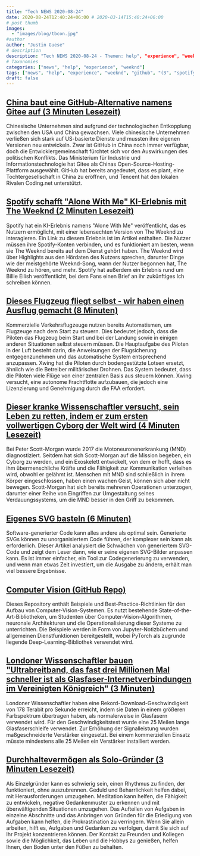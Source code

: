 ```yaml
---
title: "Tech NEWS 2020-08-24"
date: 2020-08-24T12:40:24+06:00 # 2020-03-14T15:40:24+06:00
# post thumb
images:
  - "images/blog/tbcon.jpg"
#author
author: "Justin Guese"
# description
description: "Tech NEWS 2020-08-24 - Themen: help", "experience", "weeknd"
# Taxonomies
categories: ["news", "help", "experience", "weeknd"]
tags: ["news", "help", "experience", "weeknd", "github", "(3", "spotify"]
draft: false
---
```


## [China baut eine GitHub-Alternative namens Gitee auf (3 Minuten Lesezeit)](https://techcrunch.com/2020/08/21/china-is-building-its-github-alternative-gitee//1/010001741ff1a19c-21fdd0c5-e45c-42c4-85dd-da8ad04d6b54-000000/ZIuVIJC_6c9YpKPF3e1WyDkjQcxUTPdJ2DCVB5B8Dh4=155)

 Chinesische Unternehmen sind aufgrund der technologischen Entkopplung zwischen den USA und China gewachsen. Viele chinesische Unternehmen verließen sich stark auf US-basierte Dienste und mussten ihre eigenen Versionen neu entwickeln. Zwar ist GitHub in China noch immer verfügbar, doch die Entwicklergemeinschaft fürchtet sich vor den Auswirkungen des politischen Konflikts. Das Ministerium für Industrie und Informationstechnologie hat Gitee als Chinas Open-Source-Hosting-Plattform ausgewählt. GitHub hat bereits angedeutet, dass es plant, eine Tochtergesellschaft in China zu eröffnen, und Tencent hat den lokalen Rivalen Coding.net unterstützt.

## [Spotify schafft "Alone With Me" KI-Erlebnis mit The Weeknd (2 Minuten Lesezeit)](https://tech.hindustantimes.com/tech/news/spotify-creates-alone-with-me-ai-experience-with-the-weeknd-71598092398316.html/1/010001741ff1a19c-21fdd0c5-e45c-42c4-85dd-da8ad04d6b54-000000/GKcIaBJ6c45UFsDcYKQWj02FDbJdg9QFzbfe95PmHEg=155)

 Spotify hat ein KI-Erlebnis namens "Alone With Me" veröffentlicht, das es Nutzern ermöglicht, mit einer lebensechten Version von The Weeknd zu interagieren. Ein Link zu diesem Erlebnis ist im Artikel enthalten. Die Nutzer müssen ihre Spotify-Konten verbinden, und es funktioniert am besten, wenn sie The Weeknd bereits auf dem Dienst gehört haben. The Weeknd wird über Highlights aus den Hördaten des Nutzers sprechen, darunter Dinge wie der meistgehörte Weeknd-Song, wann der Nutzer begonnen hat, The Weeknd zu hören, und mehr. Spotify hat außerdem ein Erlebnis rund um Billie Eilish veröffentlicht, bei dem Fans einen Brief an ihr zukünftiges Ich schreiben können.

## [Dieses Flugzeug fliegt selbst - wir haben einen Ausflug gemacht (8 Minuten)](https://arstechnica.com/gadgets/2020/08/this-plane-flies-itself-we-went-for-a-ride//1/010001741ff1a19c-21fdd0c5-e45c-42c4-85dd-da8ad04d6b54-000000/UOV36NB9AwgE4Qxjv-Xcxe6eaWkIbKPMV60No4EHPss=155)

 Kommerzielle Verkehrsflugzeuge nutzen bereits Automatismen, um Flugzeuge nach dem Start zu steuern. Dies bedeutet jedoch, dass die Piloten das Flugzeug beim Start und bei der Landung sowie in einigen anderen Situationen selbst steuern müssen. Die Hauptaufgabe des Piloten in der Luft besteht darin, die Anweisungen der Flugsicherung entgegenzunehmen und das automatische System entsprechend anzupassen. Xwing hat die Piloten durch bodengestützte Lotsen ersetzt, ähnlich wie die Betreiber militärischer Drohnen. Das System bedeutet, dass die Piloten viele Flüge von einer zentralen Basis aus steuern können. Xwing versucht, eine autonome Frachtflotte aufzubauen, die jedoch eine Lizenzierung und Genehmigung durch die FAA erfordert.

## [Dieser kranke Wissenschaftler versucht, sein Leben zu retten, indem er zum ersten vollwertigen Cyborg der Welt wird (4 Minuten Lesezeit)](https://nationalpost.com/health/this-ailing-scientist-is-trying-to-save-his-life-by-becoming-worlds-first-full-fledged-cyborg/1/010001741ff1a19c-21fdd0c5-e45c-42c4-85dd-da8ad04d6b54-000000/QVT9pxtn2jt3SD5syiqTD4VhOsBkfCT2-0Sowogpmp8=155)

 Bei Peter Scott-Morgan wurde 2017 die Motoneuronenerkrankung (MND) diagnostiziert. Seitdem hat sich Scott-Morgan auf die Mission begeben, ein Cyborg zu werden, und ein Exoskelett entwickelt, von dem er hofft, dass es ihm übermenschliche Kräfte und die Fähigkeit zur Kommunikation verleihen wird, obwohl er gelähmt ist. Menschen mit MND sind schließlich in ihrem Körper eingeschlossen, haben einen wachen Geist, können sich aber nicht bewegen. Scott-Morgan hat sich bereits mehreren Operationen unterzogen, darunter einer Reihe von Eingriffen zur Umgestaltung seines Verdauungssystems, um die MND besser in den Griff zu bekommen.

## [Eigenes SVG basteln (6 Minuten)](https://blog.frankel.ch/handcrafting-own-svg//1/010001741ff1a19c-21fdd0c5-e45c-42c4-85dd-da8ad04d6b54-000000/Ww1w1SA2CF0iAxaPGpSHDalOHWvzEvLWgoDUmlPqb9k=155)

 Software-generierter Code kann alles andere als optimal sein. Generierte SVGs können zu unorganisiertem Code führen, der komplexer sein kann als erforderlich. Dieser Artikel analysiert die Schwächen von generiertem SVG-Code und zeigt dem Leser dann, wie er seine eigenen SVG-Bilder anpassen kann. Es ist immer einfacher, ein Tool zur Codegenerierung zu verwenden, und wenn man etwas Zeit investiert, um die Ausgabe zu ändern, erhält man viel bessere Ergebnisse.

## [Computer Vision (GitHub Repo)](https://github.com/microsoft/computervision-recipes/1/010001741ff1a19c-21fdd0c5-e45c-42c4-85dd-da8ad04d6b54-000000/Vmf-kxj1Kvkae9TFtoNRcdfpvd4Q6ZZ3Dz6y2K5zZ5o=155)

 Dieses Repository enthält Beispiele und Best-Practice-Richtlinien für den Aufbau von Computer-Vision-Systemen. Es nutzt bestehende State-of-the-Art-Bibliotheken, um Studenten über Computer-Vision-Algorithmen, neuronale Architekturen und die Operationalisierung dieser Systeme zu unterrichten. Die Beispiele werden in Form von Jupyter-Notizbüchern und allgemeinen Dienstfunktionen bereitgestellt, wobei PyTorch als zugrunde liegende Deep-Learning-Bibliothek verwendet wird.

## [Londoner Wissenschaftler bauen "Ultrabreitband, das fast drei Millionen Mal schneller ist als Glasfaser-Internetverbindungen im Vereinigten Königreich" (3 Minuten)](https://www.standard.co.uk/tech/london-scientists-build-ultra-broadband-a4524801.html/1/010001741ff1a19c-21fdd0c5-e45c-42c4-85dd-da8ad04d6b54-000000/AYybQhGQhf1htLSpdERqf2XngOR_TAWzRi-9MXf260k=155)

 Londoner Wissenschaftler haben eine Rekord-Download-Geschwindigkeit von 178 Terabit pro Sekunde erreicht, indem sie Daten in einem größeren Farbspektrum übertragen haben, als normalerweise in Glasfasern verwendet wird. Für den Geschwindigkeitstest wurde eine 25 Meilen lange Glasfaserschleife verwendet. Zur Erhöhung der Signalleistung wurden maßgeschneiderte Verstärker eingesetzt. Bei einem kommerziellen Einsatz müsste mindestens alle 25 Meilen ein Verstärker installiert werden.

## [Durchhaltevermögen als Solo-Gründer (3 Minuten Lesezeit)](https://vishnu.tech/posts/persistence//1/010001741ff1a19c-21fdd0c5-e45c-42c4-85dd-da8ad04d6b54-000000/GK2x1h3sqbu2tLe1tZ8q_0VZL4MtEixvlLuUFaSbm0Q=155)

 Als Einzelgründer kann es schwierig sein, einen Rhythmus zu finden, der funktioniert, ohne auszubrennen. Geduld und Beharrlichkeit helfen dabei, mit Herausforderungen umzugehen. Meditation kann helfen, die Fähigkeit zu entwickeln, negative Gedankenmuster zu erkennen und mit überwältigenden Situationen umzugehen. Das Aufteilen von Aufgaben in einzelne Abschnitte und das Anbringen von Gründen für die Erledigung von Aufgaben kann helfen, die Prokrastination zu verringern. Wenn Sie allein arbeiten, hilft es, Aufgaben und Gedanken zu verfolgen, damit Sie sich auf Ihr Projekt konzentrieren können. Der Kontakt zu Freunden und Kollegen sowie die Möglichkeit, das Leben und die Hobbys zu genießen, helfen Ihnen, den Boden unter den Füßen zu behalten.

